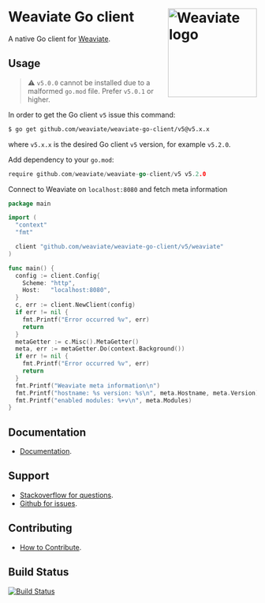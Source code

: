 # Weaviate Go client  <img alt='Weaviate logo' src='https://raw.githubusercontent.com/weaviate/weaviate/19de0956c69b66c5552447e84d016f4fe29d12c9/docs/assets/weaviate-logo.png' width='180' align='right' />

A native Go client for [Weaviate](https://github.com/weaviate/weaviate).

## Usage

> :warning: `v5.0.0` cannot be installed due to a malformed `go.mod` file.
> Prefer `v5.0.1` or higher.

In order to get the Go client `v5` issue this command:

```bash
$ go get github.com/weaviate/weaviate-go-client/v5@v5.x.x
```

where `v5.x.x` is the desired Go client `v5` version, for example `v5.2.0`.

Add dependency to your `go.mod`:

```go
require github.com/weaviate/weaviate-go-client/v5 v5.2.0
```

Connect to Weaviate on `localhost:8080` and fetch meta information

```go
package main

import (
  "context"
  "fmt"

  client "github.com/weaviate/weaviate-go-client/v5/weaviate"
)

func main() {
  config := client.Config{
    Scheme: "http",
    Host:   "localhost:8080",
  }
  c, err := client.NewClient(config)
  if err != nil {
    fmt.Printf("Error occurred %v", err)
    return
  }
  metaGetter := c.Misc().MetaGetter()
  meta, err := metaGetter.Do(context.Background())
  if err != nil {
    fmt.Printf("Error occurred %v", err)
    return
  }
  fmt.Printf("Weaviate meta information\n")
  fmt.Printf("hostname: %s version: %s\n", meta.Hostname, meta.Version)
  fmt.Printf("enabled modules: %+v\n", meta.Modules)
}
```

## Documentation

- [Documentation](https://weaviate.io/developers/weaviate/current/client-libraries/go.html).

## Support

- [Stackoverflow for questions](https://stackoverflow.com/questions/tagged/weaviate).
- [Github for issues](https://github.com/weaviate/weaviate-go-client/issues).

## Contributing

- [How to Contribute](https://github.com/weaviate/weaviate-go-client/blob/main/CONTRIBUTE.md).

## Build Status

[![Build Status](https://github.com/weaviate/weaviate-go-client/actions/workflows/.github/workflows/tests.yaml/badge.svg?branch=main)](https://github.com/weaviate/weaviate-go-client/actions/workflows/.github/workflows/tests.yaml)
